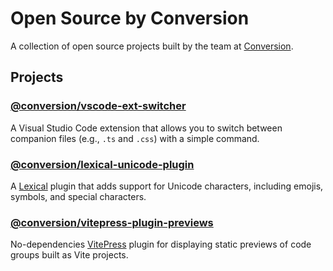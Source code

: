 # Open Source by Conversion

A collection of open source projects built by the team at [Conversion](https://conversion.com).

## Projects

### [@conversion/vscode-ext-switcher](./packages/vscode-ext-switcher)

A Visual Studio Code extension that allows you to switch between companion files (e.g., `.ts` and `.css`) with a simple command.

### [@conversion/lexical-unicode-plugin](./packages/lexical-unicode-plugin)

A [Lexical](https://lexical.dev/) plugin that adds support for Unicode characters, including emojis, symbols, and special characters.

### [@conversion/vitepress-plugin-previews](./packages/vitepress-plugin-previews)

No-dependencies [VitePress](https://vitepress.dev/) plugin for displaying static previews of code groups built as Vite projects.
